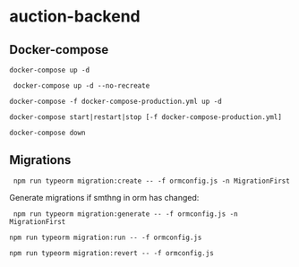 # auction-backend

## Docker-compose

``` docker-compose up -d ```

``` docker-compose up -d --no-recreate```

``` docker-compose -f docker-compose-production.yml up -d ```

``` docker-compose start|restart|stop [-f docker-compose-production.yml] ```
 
``` docker-compose down ```

## Migrations

``` npm run typeorm migration:create -- -f ormconfig.js -n MigrationFirst```

Generate migrations if smthng in orm has changed:

``` npm run typeorm migration:generate -- -f ormconfig.js -n MigrationFirst```

``` npm run typeorm migration:run -- -f ormconfig.js ```

``` npm run typeorm migration:revert -- -f ormconfig.js ```
